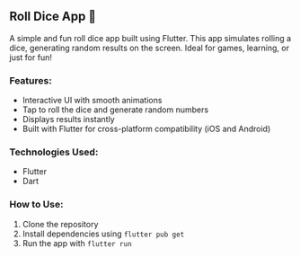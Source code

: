 ## Roll Dice App 🎲

A simple and fun roll dice app built using Flutter. This app simulates rolling a dice, generating random results on the screen. Ideal for games, learning, or just for fun!

### Features:
- Interactive UI with smooth animations
- Tap to roll the dice and generate random numbers
- Displays results instantly
- Built with Flutter for cross-platform compatibility (iOS and Android)

### Technologies Used:
- Flutter
- Dart

### How to Use:
1. Clone the repository
2. Install dependencies using `flutter pub get`
3. Run the app with `flutter run`
